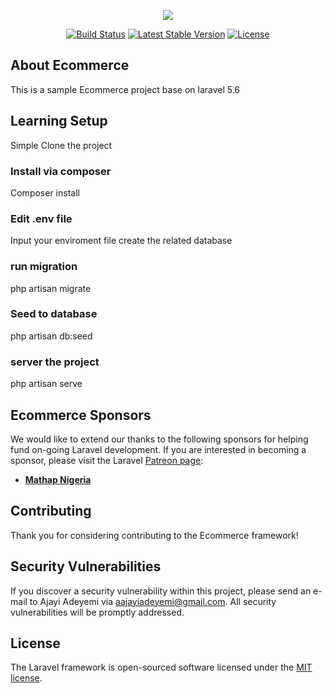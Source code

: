 <p align="center"><img src="https://laravel.com/assets/img/components/logo-laravel.svg"></p>

<p align="center">
<a href="https://travis-ci.org/laravel/framework"><img src="https://travis-ci.org/laravel/framework.svg" alt="Build Status"></a>
<a href="https://packagist.org/packages/laravel/framework"><img src="https://poser.pugx.org/laravel/framework/v/stable.svg" alt="Latest Stable Version"></a>
<a href="https://packagist.org/packages/laravel/framework"><img src="https://poser.pugx.org/laravel/framework/license.svg" alt="License"></a>
</p>

## About Ecommerce

This is a sample Ecommerce project base on laravel 5.6


## Learning Setup

Simple Clone the project
### Install via composer
 Composer install

 ### Edit .env file
 Input your enviroment file create the related database

 ### run migration
 php artisan migrate

### Seed to database
php artisan db:seed

### server the project
php artisan serve



## Ecommerce Sponsors

We would like to extend our thanks to the following sponsors for helping fund on-going Laravel development. If you are interested in becoming a sponsor, please visit the Laravel [Patreon page](https://patreon.com/taylorotwell):

- **[Mathap Nigeria](https://mathapnigeria.com/)**

## Contributing

Thank you for considering contributing to the Ecommerce framework! 

## Security Vulnerabilities

If you discover a security vulnerability within this project, please send an e-mail to Ajayi Adeyemi via [aajayiadeyemi@gmail.com](mailto:aajayiadeyemi@gmail.com). All security vulnerabilities will be promptly addressed.

## License

The Laravel framework is open-sourced software licensed under the [MIT license](https://opensource.org/licenses/MIT).
